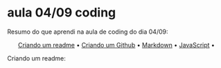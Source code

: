 # aula 04/09 coding
<p align="left">Resumo do que aprendi na aula de coding do dia 04/09:</p>
<p align="center">
 <a href="#readme">Criando um readme</a> •
 <a href="#github">Criando um Github</a> • 
 <a href="#markdown">Markdown</a> • 
 <a href="#java">JavaScript</a> • 
</p>
<p align="left">Criando um readme:</p>
